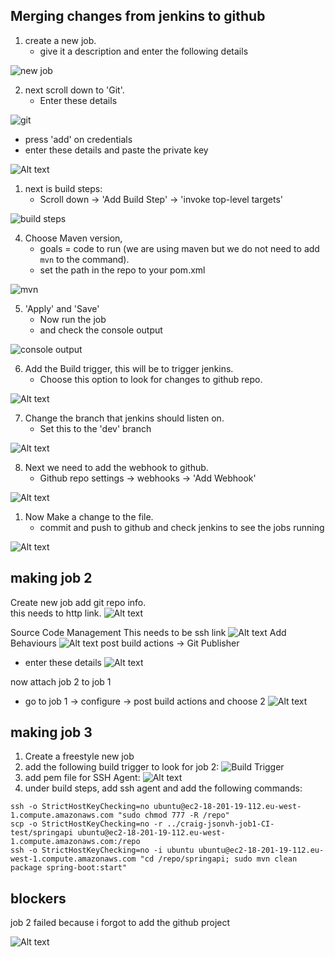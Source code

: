 ## Merging changes from jenkins to github

1. create a new job.
    - give it a description and enter the following details

![new job](<Screenshot 2024-01-10 113401.png>)

2. next scroll down to 'Git'.
    - Enter these details
   

![git](<Screenshot 2024-01-10 112125.png>)

   - press 'add' on credentials
   - enter these details and paste the private key
  
![Alt text](<Screenshot 2024-01-10 120406.png>)


1. next is build steps:
    - Scroll down -> 'Add Build Step' -> 'invoke top-level targets'

![build steps](<Screenshot 2024-01-10 105253.png>)

4. Choose Maven version,
    - goals = code to run (we are using maven but we do not need to add `mvn` to the command).
    - set the path in the repo to your pom.xml

![mvn](<Screenshot 2024-01-10 105740.png>)

5. 'Apply' and 'Save'
    - Now run the job
    - and check the console output 
  
![console output](<Screenshot 2024-01-10 115530.png>)


6. Add the Build trigger, this will be to trigger jenkins.
   - Choose this option to look for changes to github repo.
  
![Alt text](<Screenshot 2024-01-10 120644.png>)

7. Change the branch that jenkins should listen on.
   - Set this to the 'dev' branch

![Alt text](<Screenshot 2024-01-10 120810.png>)

8. Next we need to add the webhook to github.
   - Github repo settings -> webhooks -> 'Add Webhook'

![Alt text](<Screenshot 2024-01-10 121224.png>)



1.  Now Make a change to the file.
    - commit and push to github and check jenkins to see the jobs running

![Alt text](<Screenshot 2024-01-10 143254.png>)

## making job 2

 Create new job
 add git repo info.<br>
 this needs to http link.
![Alt text](<../Screenshots/Job 2/Screenshot 2024-01-12 164819.png>)

 Source Code Management
This needs to be ssh link
![Alt text](<../Screenshots/Job 2/Screenshot 2024-01-12 165450.png>)
 Add Behaviours
![Alt text](<../Screenshots/Job 2/Screenshot 2024-01-12 165605.png>)
 post build actions -> Git Publisher 
   - enter these details
![Alt text](<../Screenshots/Job 2/Screenshot 2024-01-12 165411.png>)
 
 now attach job 2 to job 1
   - go to job 1 -> configure -> post build actions and choose 2
![Alt text](<../Screenshots/Job 2/Screenshot 2024-01-10 151057.png>)

## making job 3

1. Create a freestyle new job
2. add the following build trigger to look for job 2:
![Build Trigger](<../Screenshots/Screenshot 2024-01-15 160009.png>)
3. add pem file for SSH Agent:
![Alt text](<../Screenshots/Screenshot 2024-01-15 160247.png>)
4. under build steps, add ssh agent and add the following commands:
```
ssh -o StrictHostKeyChecking=no ubuntu@ec2-18-201-19-112.eu-west-1.compute.amazonaws.com "sudo chmod 777 -R /repo"
scp -o StrictHostKeyChecking=no -r ../craig-jsonvh-job1-CI-test/springapi ubuntu@ec2-18-201-19-112.eu-west-1.compute.amazonaws.com:/repo
ssh -o StrictHostKeyChecking=no -i ubuntu ubuntu@ec2-18-201-19-112.eu-west-1.compute.amazonaws.com "cd /repo/springapi; sudo mvn clean package spring-boot:start"
```


## blockers

job 2 failed because i forgot to add the github project

![Alt text](<../Screenshots/Job 2/Screenshot 2024-01-10 153208.png>)